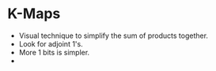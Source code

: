 # K-Maps
-	Visual technique to simplify the sum of products together.
-	Look for adjoint 1's.
-	More 1 bits is simpler.
-	